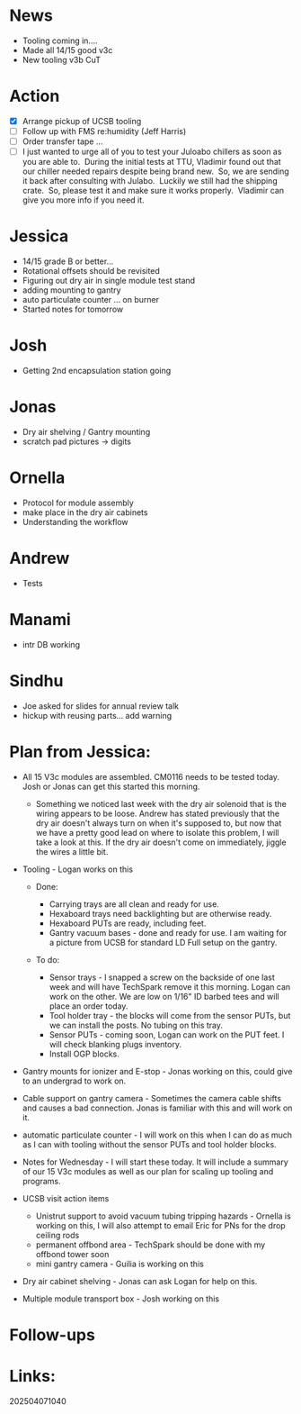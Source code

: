 # News
- Tooling coming in....
- Made all 14/15 good v3c 
- New tooling v3b CuT




# Action
- [x] Arrange pickup of UCSB tooling
- [ ] Follow up with FMS re:humidity (Jeff Harris)
- [ ] Order transfer tape ... 
- [ ] I just wanted to urge all of you to test your Juloabo chillers as soon as you are able to.  During the initial tests at TTU, Vladimir found out that our chiller needed repairs despite being brand new.  So, we are sending it back after consulting with Julabo.  Luckily we still had the shipping crate.  So, please test it and make sure it works properly.  Vladimir can give you more info if you need it.

# Jessica
- 14/15 grade B or better...
- Rotational offsets should be revisited 
- Figuring out dry air in single module test stand
- adding mounting to gantry
- auto particulate counter ... on burner
- Started notes for tomorrow

# Josh
- Getting 2nd encapsulation station going

# Jonas 
- Dry air shelving / Gantry mounting
- scratch pad pictures -> digits 

# Ornella
- Protocol for module assembly
- make place in the dry air cabinets 
- Understanding the workflow

# Andrew
- Tests


# Manami 
- intr DB working

# Sindhu
- Joe asked for slides for annual review talk
- hickup with reusing parts... add warning





# Plan from Jessica:
  
- All 15 V3c modules are assembled. CM0116 needs to be tested today. Josh or Jonas can get this started this morning.

	- Something we noticed last week with the dry air solenoid that is the wiring appears to be loose. Andrew has stated previously that the dry air doesn't always turn on when it's supposed to, but now that we have a pretty good lead on where to isolate this problem, I will take a look at this. If the dry air doesn't come on immediately, jiggle the wires a little bit.

- Tooling - Logan works on this

	- Done:

		- Carrying trays are all clean and ready for use.
		- Hexaboard trays need backlighting but are otherwise ready.
		- Hexaboard PUTs are ready, including feet.
		- Gantry vacuum bases - done and ready for use. I am waiting for a picture from UCSB for standard LD Full setup on the gantry.

	- To do:

		- Sensor trays - I snapped a screw on the backside of one last week and will have TechSpark remove it this morning. Logan can work on the other. We are low on 1/16" ID barbed tees and will place an order today.
		- Tool holder tray - the blocks will come from the sensor PUTs, but we can install the posts. No tubing on this tray.
		- Sensor PUTs - coming soon, Logan can work on the PUT feet. I will check blanking plugs inventory.
		- Install OGP blocks.

- Gantry mounts for ionizer and E-stop - Jonas working on this, could give to an undergrad to work on.
- Cable support on gantry camera - Sometimes the camera cable shifts and causes a bad connection. Jonas is familiar with this and will work on it.
- automatic particulate counter - I will work on this when I can do as much as I can with tooling without the sensor PUTs and tool holder blocks.
- Notes for Wednesday - I will start these today. It will include a summary of our 15 V3c modules as well as our plan for scaling up tooling and programs.
- UCSB visit action items
	- Unistrut support to avoid vacuum tubing tripping hazards - Ornella is working on this, I will also attempt to email Eric for PNs for the drop ceiling rods
	- permanent offbond area - TechSpark should be done with my offbond tower soon
	- mini gantry camera - Guilia is working on this

- Dry air cabinet shelving - Jonas can ask Logan for help on this.
- Multiple module transport box - Josh working on this
# Follow-ups


# Links: 



202504071040
